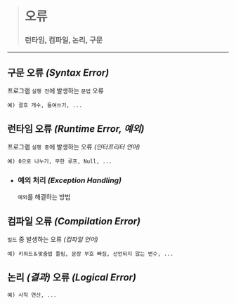 ># 오류
>### 런타임, 컴파일, 논리, 구문
---

## 구문 오류 *(Syntax Error)*
프로그램 `실행 전`에 발생하는 `문법` 오류
```angular2html
예) 괄호 개수, 들여쓰기, ...
```

## 런타임 오류 *(Runtime Error, 예외)*
프로그램 `실행 중`에 발생하는 오류 *(인터프리터 언어)*
```angular2html
예) 0으로 나누기, 무한 루프, Null, ...
```

+ ### 예외 처리 *(Exception Handling)*
  `예외`를 해결하는 방법

## 컴파일 오류 *(Compilation Error)*
`빌드` 중 발생하는 오류 *(컴파일 언어)*
```angular2html
예) 키워드＆맞춤법 틀림, 문장 부호 빠짐, 선언되지 않는 변수, ...
```

## 논리 *(결과)* 오류 *(Logical Error)*
```angular2html
예) 사칙 연산, ...
```
